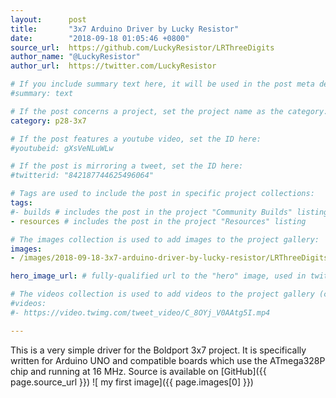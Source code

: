 ```yaml
---
layout:      post
title:       "3x7 Arduino Driver by Lucky Resistor"
date:        "2018-09-18 01:05:46 +0800"
source_url:  https://github.com/LuckyResistor/LRThreeDigits
author_name: "@LuckyResistor"
author_url:  https://twitter.com/LuckyResistor

# If you include summary text here, it will be used in the post meta description instead of an excerpt from the post body
#summary: text

# If the post concerns a project, set the project name as the category:
category: p28-3x7

# If the post features a youtube video, set the ID here:
#youtubeid: gXsVeNLuWLw

# If the post is mirroring a tweet, set the ID here:
#twitterid: "842187744625496064"

# Tags are used to include the post in specific project collections:
tags:
#- builds # includes the post in the project "Community Builds" listing
- resources # includes the post in the project "Resources" listing

# The images collection is used to add images to the project gallery:
images:
- /images/2018-09-18-3x7-arduino-driver-by-lucky-resistor/LRThreeDigits.png

hero_image_url: # fully-qualified url to the "hero" image, used in twitter cards for example

# The videos collection is used to add videos to the project gallery (currently only mp4):
#videos:
#- https://video.twimg.com/tweet_video/C_8OYj_V0AAtg5I.mp4

---
```



This is a very simple driver for the Boldport 3x7 project.
It is specifically written for Arduino UNO and compatible boards which use the ATmega328P chip and running at 16 MHz.
Source is available on [GitHub]({{ page.source_url }})
![ my first image]({{ page.images[0] }})

